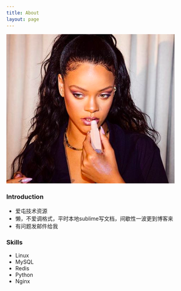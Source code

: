 ```yaml
---
title: About
layout: page
---
```

<!-- ![Profile Image]({{ site.url }}/{{ site.picture }}) -->
<p><img src="/assets/images/profile_about.jpg" alt="Profile About Image"></p>


### Introduction
- 爱屯技术资源
- 懒，不爱调格式，平时本地sublime写文档，间歇性一波更到博客来
- 有问题发邮件给我


### Skills
- Linux
- MySQL
- Redis
- Python
- Nginx
